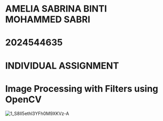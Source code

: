 # AMELIA SABRINA BINTI MOHAMMED SABRI
# 2024544635
# INDIVIDUAL ASSIGNMENT
# Image Processing with Filters using OpenCV
![1_S8Il5ethl3YFh0M9XKVz-A](https://github.com/user-attachments/assets/da24f091-9b9e-48c5-b872-579dd77c8a43)



